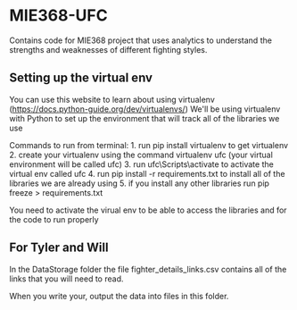 # MIE368-UFC
Contains code for MIE368 project that uses analytics to understand the strengths and weaknesses of different fighting styles.


## Setting up the virtual env
You can use this website to learn about using virtualenv (https://docs.python-guide.org/dev/virtualenvs/)
We'll be using virtualenv with Python to set up the environment that will track all of the libraries we use

Commands to run from terminal:
    1. run pip install virtualenv to get virtualenv
    2. create your virtualenv using the command virtualenv ufc (your virtual environment will be called ufc)
    3. run ufc\Scripts\activate to activate the virtual env called ufc
    4. run pip install -r requirements.txt to install all of the libraries we are already using
    5. if you install any other libraries run pip freeze > requirements.txt

You need to activate the virual env to be able to access the libraries and for the code to run properly

## For Tyler and Will
In the DataStorage folder the file fighter_details_links.csv contains all of the links that you will need
to read.

When you write your, output the data into files in this folder.
